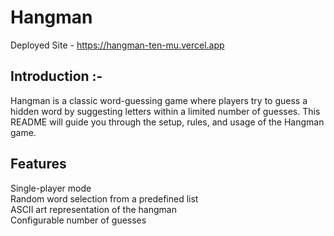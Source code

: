# Hangman
Deployed Site - <a href="https://hangman-ten-mu.vercel.app/" target="_blank">https://hangman-ten-mu.vercel.app</a>
<br>

<h2>Introduction :-</h2>

<p>Hangman is a classic word-guessing game where players try to guess a hidden word by suggesting letters within a limited number of guesses. This README will guide you through the setup, rules, and usage of the Hangman game.</p>

<h2>Features</h2>
<p>Single-player mode<br>
Random word selection from a predefined list<br>
ASCII art representation of the hangman<br>
Configurable number of guesses</p>

